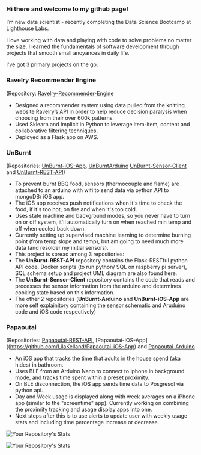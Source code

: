 ### Hi there and welcome to my github page!

I’m new data scientist - recently completing the Data Science Bootcamp at Lighthouse Labs.

I love working with data and playing with code to solve problems no matter the size.  I learned the fundamentals of software development through projects that smooth small anoyances in daily life. 

I've got 3 primary projects on the go:

### Ravelry Recommender Engine 
(Repository: [Ravelry-Recommender-Engine](https://github.com/LilaKelland/Ravelry-Recommender-Engine)
- Designed a recommender system using data pulled from the knitting website Ravelry’s API  in order to help reduce decision paralysis when choosing from their over 600k patterns. 
- Used  Sklearn and Implicit in Python to leverage item-item, content and collaborative filtering techniques.
- Deployed as a Flask app on AWS.     

### UnBurnt
(Repositories: [UnBurnt-iOS-App](https://github.com/LilaKelland/UnBurnt-iOS-App), [UnBurntArduino](https://github.com/LilaKelland/UnBurnt-Arduino) [UnBurnt-Sensor-Client](https://github.com/LilaKelland/UnBurnt-Sensor-Client) and [UnBurnt-REST-API](https://github.com/LilaKelland/UnBurnt-REST-API))
- To prevent burnt BBQ food, sensors (thermocouple and flame) are attached to an arduino with wifi to send data via python API to mongoDB/ iOS app.  
- The iOS app receives push notifications when it's time to check the food, if it's too hot, on fire and when it's too cold.
- Uses state machine and background modes, so you never have to turn on or off system, it'll automatically turn on when reached min temp and off when cooled back down.
- Currently setting up supervised machine learning to determine burning point (from temp slope and temp), but am going to need much more data (and resolder my initial sensors).
- This project is spread among 3 repositories:
- The **UnBurnt-REST-API** repository contains the Flask-RESTful python API code. Docker scripts (to run python/ SQL on raspberry pi server), SQL schema setup and project UML diagram are also found here. 
- The **UnBurnt-Sensor-Client** repository contains the code that reads and processes the sensor information from the arduino and determines cooking state based on this information.  
- The other 2 repositories (**UnBurnt-Arduino** and **UnBurnt-iOS-App** are more self explainitory containing the sensor schematic and Aruduino code and iOS code respectively)   

### Papaoutai
(Repositories: [Papaoutai-REST-API](https://github.com/LilaKelland/Papaoutai-REST-API), [Papaoutai-iOS-App]((https://github.com/LilaKelland/Papaoutai-iOS-App) and [Papaoutai-Arduino](https://github.com/LilaKelland/Papaoutai-Arduino)
- An iOS app that tracks the time that adults in the house spend (aka hides) in bathroom. 
- Uses BLE from an Arduino Nano to connect to iphone in background mode, and tracks time spent within a preset proximity. 
- On BLE disconnection, the iOS app sends time data to Posgresql via python api.  
- Day and Week usage is displayed along with week averages on a iPhone app (similar to the "screentime" app). Currently working on combining the proximity tracking and usage display apps into one.  
- Next steps after this is to use alerts to update user with weekly usage stats and including time percentage increase or decrease. 
 

![Your Repository's Stats](https://github-readme-stats.vercel.app/api?username=LilaKelland&show_icons=true)

![Your Repository's Stats](https://github-readme-stats.vercel.app/api/top-langs/?username=LilaKelland&theme=blue-green)

